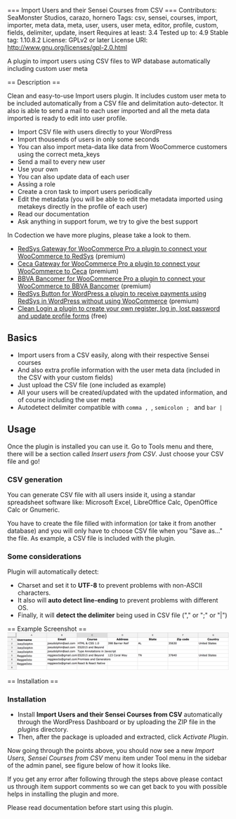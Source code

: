 === Import Users and their Sensei Courses from CSV ===
Contributors: SeaMonster Studios, carazo, hornero
Tags: csv, sensei, courses, import, importer, meta data, meta, user, users, user meta,  editor, profile, custom, fields, delimiter, update, insert
Requires at least: 3.4
Tested up to: 4.9
Stable tag: 1.10.8.2
License: GPLv2 or later
License URI: http://www.gnu.org/licenses/gpl-2.0.html

A plugin to import users using CSV files to WP database automatically including custom user meta

== Description ==

Clean and easy-to-use Import users plugin. It includes custom user meta to be included automatically from a CSV file and delimitation auto-detector. It also is able to send a mail to each user imported and all the meta data imported is ready to edit into user profile.

*	Import CSV file with users directly to your WordPress
*	Import thousends of users in only some seconds
*	You can also import meta-data like data from WooCommerce customers using the correct meta_keys
*	Send a mail to every new user
*	Use your own 
*	You can also update data of each user
*	Assing a role
*	Create a cron task to import users periodically
*	Edit the metadata (you will be able to edit the metadata imported using metakeys directly in the profile of each user)
*	Read our documentation
*	Ask anything in support forum, we try to give the best support

In Codection we have more plugins, please take a look to them.

*	[RedSys Gateway for WooCommerce Pro a plugin to connect your WooCommerce to RedSys](http://codection.com/producto/redsys-gateway-for-woocommerce) (premium)
*	[Ceca Gateway for WooCommerce Pro a plugin to connect your WooCommerce to Ceca](http://codection.com/producto/ceca-gateway-for-woocommerce-pro/) (premium)
*	[BBVA Bancomer for WooCommerce Pro a plugin to connect your WooCommerce to BBVA Bancomer](http://codection.com/producto/bbva-bancomer-mexico-gateway-for-woocommerce-pro/) (premium)
*	[RedSys Button for WordPress a plugin to receive payments using RedSys in WordPress without using WooCommerce](http://codection.com/producto/redsys-button-wordpress/) (premium)
*	[Clean Login a plugin to create your own register, log in, lost password and update profile forms](https://wordpress.org/plugins/clean-login/) (free)

## **Basics**

*   Import users from a CSV easily, along with their respective Sensei courses
*   And also extra profile information with the user meta data (included in the CSV with your custom fields)
*   Just upload the CSV file (one included as example)
*   All your users will be created/updated with the updated information, and of course including the user meta
*   Autodetect delimiter compatible with `comma , `, `semicolon ; ` and `bar | `

## **Usage**

Once the plugin is installed you can use it. Go to Tools menu and there, there will be a section called _Insert users from CSV_. Just choose your CSV file and go!

### **CSV generation**

You can generate CSV file with all users inside it, using a standar spreadsheet software like: Microsoft Excel, LibreOffice Calc, OpenOffice Calc or Gnumeric.

You have to create the file filled with information (or take it from another database) and you will only have to choose CSV file when you "Save as..." the file. As example, a CSV file is included with the plugin.

### **Some considerations**

Plugin will automatically detect:

* Charset and set it to **UTF-8** to prevent problems with non-ASCII characters.
* It also will **auto detect line-ending** to prevent problems with different OS.
* Finally, it will **detect the delimiter** being used in CSV file ("," or ";" or "|")

== Example Screenshot ==
![](https://github.com/SeaMonster-Studios/wp-import-users-and-their-sensei-courses-from-csv/blob/master/csv_example.png)

== Installation ==

### **Installation**

*   Install **Import Users and their Sensei Courses from CSV** automatically through the WordPress Dashboard or by uploading the ZIP file in the _plugins_ directory.
*   Then, after the package is uploaded and extracted, click&nbsp;_Activate Plugin_.

Now going through the points above, you should now see a new&nbsp;_Import Users, Sensei Courses from CSV_&nbsp;menu item under Tool menu in the sidebar of the admin panel, see figure below of how it looks like.

If you get any error after following through the steps above please contact us through item support comments so we can get back to you with possible helps in installing the plugin and more.

Please read documentation before start using this plugin.

